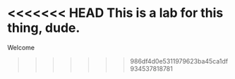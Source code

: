 <<<<<<< HEAD
This is a lab for this thing, dude.
=======
Welcome
>>>>>>> 986df4d0e5311979623ba45ca1df934537818781
